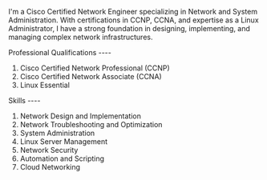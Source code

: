 I'm a Cisco Certified Network Engineer specializing in Network and System Administration. With certifications in CCNP, CCNA, and expertise as a Linux Administrator, I have a strong foundation in designing, implementing, and managing complex network infrastructures.

Professional Qualifications ----
1. Cisco Certified Network Professional (CCNP)
2. Cisco Certified Network Associate (CCNA)
3. Linux Essential 

Skills ----
1. Network Design and Implementation
2. Network Troubleshooting and Optimization
3. System Administration
4. Linux Server Management
5. Network Security
6. Automation and Scripting
7. Cloud Networking
<!---
AbdulHaathi/AbdulHaathi is a ✨ special ✨ repository because its `README.md` (this file) appears on your GitHub profile.
You can click the Preview link to take a look at your changes.
--->
